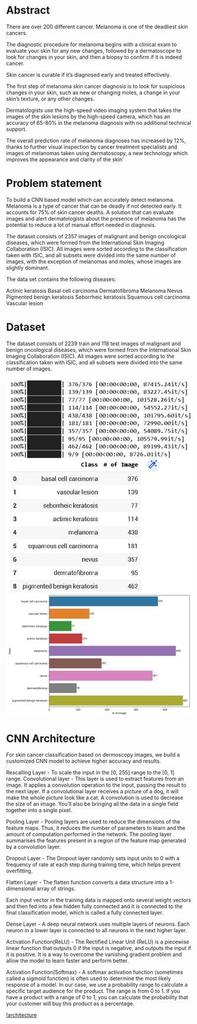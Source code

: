 # Abstract

There are over 200 different cancer. Melanoma is one of the deadliest skin cancers.

The diagnostic procedure for melanoma begins with a clinical exam to evaluate your skin for any new changes, followed by a dermatoscope to look for changes in your skin, and then a biopsy to confirm if it is indeed cancer.

Skin cancer is curable if it’s diagnosed early and treated effectively.

The first step of melanoma skin cancer diagnosis is to look for suspicious changes in your skin, such as new or changing moles, a change in your skin’s texture, or any other changes.

Dermatologists use the high-speed video imaging system that takes the images of the skin lesions by the high-speed camera, which has an accuracy of 65-80% in the melanoma diagnosis with no additional technical support.

The overall prediction rate of melanoma diagnoses has increased by 12%, thanks to further visual inspection by cancer treatment specialists and images of melanomas taken using dermatoscopy, a new technology which improves the appearance and clarity of the skin’

# Problem statement

To build a CNN based model which can accurately detect melanoma. Melanoma is a type of cancer that can be deadly if not detected early. It accounts for 75% of skin cancer deaths. A solution that can evaluate images and alert dermatologists about the presence of melanoma has the potential to reduce a lot of manual effort needed in diagnosis.

The dataset consists of 2357 images of malignant and benign oncological diseases, which were formed from the International Skin Imaging Collaboration (ISIC). All images were sorted according to the classification taken with ISIC, and all subsets were divided into the same number of images, with the exception of melanomas and moles, whose images are slightly dominant.

The data set contains the following diseases:

Actinic keratosis
Basal cell carcinoma
Dermatofibroma
Melanoma
Nevus
Pigmented benign keratosis
Seborrheic keratosis
Squamous cell carcinoma
Vascular lesion

# Dataset

The dataset consists of 2239 train and 118 test images of malignant and benign oncological diseases, which were formed from the International Skin Imaging Collaboration (ISIC). All images were sorted according to the classification taken with ISIC, and all subsets were divided into the same number of images.

![dataset](dataset.png)
![class_names](class_names.png)

# CNN Architecture

For skin cancer classification based on dermoscopy images, we build a customized CNN model to achieve higher accuracy and results.

Rescalling Layer - To scale the input in the [0, 255] range to the [0, 1] range. Convolutional layer - This layer is used to extract features from an image. It applies a convolution operation to the input, passing the result to the next layer. If a convolutional layer receives a picture of a dog, it will make the whole picture look like a cat. A convolution is used to decrease the size of an image. You’ll also be bringing all the data in a single field together into a single pixel.

Pooling Layer - Pooling layers are used to reduce the dimensions of the feature maps. Thus, it reduces the number of parameters to learn and the amount of computation performed in the network. The pooling layer summarises the features present in a region of the feature map generated by a convolution layer.

Dropout Layer - The Dropout layer randomly sets input units to 0 with a frequency of rate at each step during training time, which helps prevent overfitting.

Flatten Layer - The flatten function converts a data structure into a 1-dimensional array of strings.

Each input vector in the training data is mapped onto several weight vectors and then fed into a few hidden fully connected and it is connected to the final classification model, which is called a fully connected layer.

Dense Layer - A deep neural network uses multiple layers of neurons. Each neuron in a lower layer is connected to all neurons in the next higher layer.

Activation Function(ReLU) - The Rectified Linear Unit (ReLU) is a piecewise linear function that outputs 0 if the input is negative, and outputs the input if it is positive. It is a way to overcome the vanishing gradient problem and allow the model to learn faster and perform better.

Activation Function(Softmax) - A softmax activation function (sometimes called a sigmoid function) is often used to determine the most likely response of a model. In our case, we use a probability range to calculate a specific target audience for the product. The range is from 0 to 1. If you have a product with a range of 0 to 1, you can calculate the probability that your customer will buy this product as a percentage.

[!architecture](architecture.png)
